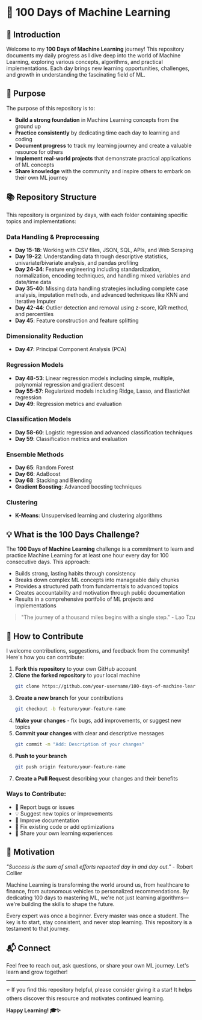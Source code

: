 # 🚀 100 Days of Machine Learning

## 📖 Introduction

Welcome to my **100 Days of Machine Learning** journey! This repository documents my daily progress as I dive deep into the world of Machine Learning, exploring various concepts, algorithms, and practical implementations. Each day brings new learning opportunities, challenges, and growth in understanding the fascinating field of ML.

## 🎯 Purpose

The purpose of this repository is to:

- **Build a strong foundation** in Machine Learning concepts from the ground up
- **Practice consistently** by dedicating time each day to learning and coding
- **Document progress** to track my learning journey and create a valuable resource for others
- **Implement real-world projects** that demonstrate practical applications of ML concepts
- **Share knowledge** with the community and inspire others to embark on their own ML journey

## 📚 Repository Structure

This repository is organized by days, with each folder containing specific topics and implementations:

### Data Handling & Preprocessing
- **Day 15-18**: Working with CSV files, JSON, SQL, APIs, and Web Scraping
- **Day 19-22**: Understanding data through descriptive statistics, univariate/bivariate analysis, and pandas profiling
- **Day 24-34**: Feature engineering including standardization, normalization, encoding techniques, and handling mixed variables and date/time data
- **Day 35-40**: Missing data handling strategies including complete case analysis, imputation methods, and advanced techniques like KNN and Iterative Imputer
- **Day 42-44**: Outlier detection and removal using z-score, IQR method, and percentiles
- **Day 45**: Feature construction and feature splitting

### Dimensionality Reduction
- **Day 47**: Principal Component Analysis (PCA)

### Regression Models
- **Day 48-53**: Linear regression models including simple, multiple, polynomial regression and gradient descent
- **Day 55-57**: Regularized models including Ridge, Lasso, and ElasticNet regression
- **Day 49**: Regression metrics and evaluation

### Classification Models
- **Day 58-60**: Logistic regression and advanced classification techniques
- **Day 59**: Classification metrics and evaluation

### Ensemble Methods
- **Day 65**: Random Forest
- **Day 66**: AdaBoost
- **Day 68**: Stacking and Blending
- **Gradient Boosting**: Advanced boosting techniques

### Clustering
- **K-Means**: Unsupervised learning and clustering algorithms

## 💡 What is the 100 Days Challenge?

The **100 Days of Machine Learning** challenge is a commitment to learn and practice Machine Learning for at least one hour every day for 100 consecutive days. This approach:

- Builds strong, lasting habits through consistency
- Breaks down complex ML concepts into manageable daily chunks
- Provides a structured path from fundamentals to advanced topics
- Creates accountability and motivation through public documentation
- Results in a comprehensive portfolio of ML projects and implementations

> "The journey of a thousand miles begins with a single step." - Lao Tzu

## 🤝 How to Contribute

I welcome contributions, suggestions, and feedback from the community! Here's how you can contribute:

1. **Fork this repository** to your own GitHub account
2. **Clone the forked repository** to your local machine
   ```bash
   git clone https://github.com/your-username/100-days-of-machine-learning.git
   ```
3. **Create a new branch** for your contributions
   ```bash
   git checkout -b feature/your-feature-name
   ```
4. **Make your changes** - fix bugs, add improvements, or suggest new topics
5. **Commit your changes** with clear and descriptive messages
   ```bash
   git commit -m "Add: Description of your changes"
   ```
6. **Push to your branch**
   ```bash
   git push origin feature/your-feature-name
   ```
7. **Create a Pull Request** describing your changes and their benefits

### Ways to Contribute:
- 🐛 Report bugs or issues
- 💡 Suggest new topics or improvements
- 📝 Improve documentation
- 🔧 Fix existing code or add optimizations
- 🌟 Share your own learning experiences

## 🌟 Motivation

*"Success is the sum of small efforts repeated day in and day out."* - Robert Collier

Machine Learning is transforming the world around us, from healthcare to finance, from autonomous vehicles to personalized recommendations. By dedicating 100 days to mastering ML, we're not just learning algorithms—we're building the skills to shape the future.

Every expert was once a beginner. Every master was once a student. The key is to start, stay consistent, and never stop learning. This repository is a testament to that journey.

## 📬 Connect

Feel free to reach out, ask questions, or share your own ML journey. Let's learn and grow together!

---

⭐ If you find this repository helpful, please consider giving it a star! It helps others discover this resource and motivates continued learning.

**Happy Learning! 🎓✨**
